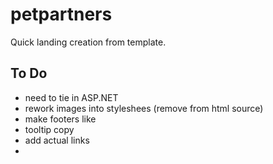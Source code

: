 petpartners
===========

Quick landing creation from template.

To Do
---

* need to tie in ASP.NET
* rework images into styleshees (remove from html source)
* make footers like
* tooltip copy
* add actual links
* 
